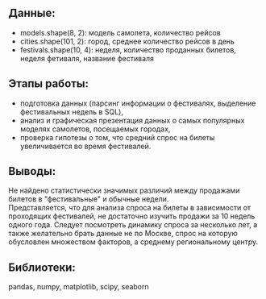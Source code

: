 ## Данные: 
- models.shape(8, 2): модель самолета, количество рейсов  
- cities.shape(101, 2): город, среднее количество рейсов в день
- festivals.shape(10, 4): неделя, количество проданных билетов, неделя фетиваля, название фестиваля


## Этапы работы:
- подготовка данных (парсинг информации о фестивалях, выделение фестивальных недель в SQL),  
- анализ и графическая презентация данных о самых популярных моделях самолетов, посещаемых городах,  
- проверка гипотезы о том, что средний спрос на билеты увеличивается во время фестивалей.

## Выводы:
Не найдено статистически значимых различий между продажами билетов в "фестивальные" и обычные недели.  
Представляется, что для анализа спроса на билеты в зависимости от проходящих фестивалей, не достаточно изучить продажи за 10 недель одного года. Следует посмотреть динамику спроса за несколько лет, а также желательно брать данные не по Москве, спрос на которую обусловлен множеством факторов, а среднему региональному центру.

## Библиотеки:
pandas, numpy, matplotlib, scipy, seaborn  

